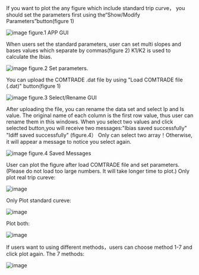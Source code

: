 If you want to plot the any figure which include standard trip curve， you should set the parameters first using the“Show/Modify Parameters”button(figure 1)

![image](https://github.com/1109David2001/Relay-Trip-Comparison-App/assets/155039981/738ba6e5-0908-4c80-83aa-f41f9112726b)
figure.1 APP GUI

When users set the standard parameters, user can set multi slopes and bases values which separate by commas(figure 2)
K1/K2 is used to calculate the Ibias.

![image](https://github.com/1109David2001/Relay-Trip-Comparison-App/assets/155039981/7ccdd8b7-de52-4619-849a-9bfcaf66bf91)
figure.2 Set parameters.



You can upload the COMTRADE .dat file by using "Load COMTRADE file (.dat)" button(figure 1)

![image](https://github.com/1109David2001/Relay-Trip-Comparison-App/assets/155039981/48a6b71f-82bc-4ac0-bd26-d2fc5853f75f)
figure.3 Select/Rename GUI

After uploading the file, you can rename the data set and select Ip and Is value. 
The original name of each column is the first row value, thus user can rename them in this windows.
When you select two values and click selected button,you will receive two messages:"Ibias saved successfully" "Idiff saved successfully" (figure.4）
Only can select two array！Otherwise, it will appear a message to notice you select again.

![image](https://github.com/1109David2001/Relay-Trip-Comparison-App/assets/155039981/ce73f725-2628-403a-897b-6f274eca4d04)
figure.4 Saved Messages

User can plot the figure after load COMTRADE file and set parameters.(Please do not load too large numbers. It will take longer time to plot.)
Only plot real trip cureve:

![image](https://github.com/1109David2001/Relay-Trip-Comparison-App/assets/155039981/5f1d275f-891a-4d56-ba59-e3baca1a2795)

Only Plot standard cureve:

![image](https://github.com/1109David2001/Relay-Trip-Comparison-App/assets/155039981/596ca8fb-8b43-45bd-b2d0-db5d704d0bae)

Plot both:

![image](https://github.com/1109David2001/Relay-Trip-Comparison-App/assets/155039981/ee9ad719-7a3b-49ac-b15b-2f4e664342ba)




If users want to using different methods，users can choose method 1-7 and click plot again.
The 7 methods:

![image](https://github.com/1109David2001/Relay-Trip-Comparison-App/assets/155039981/5fadebc4-74af-40f3-9eb7-90d2f47db805)



